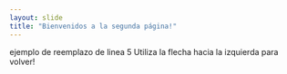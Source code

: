 ```yaml
---
layout: slide
title: "Bienvenidos a la segunda página!"
---
```

ejemplo de reemplazo de linea 5
Utiliza la flecha hacia la izquierda para volver!